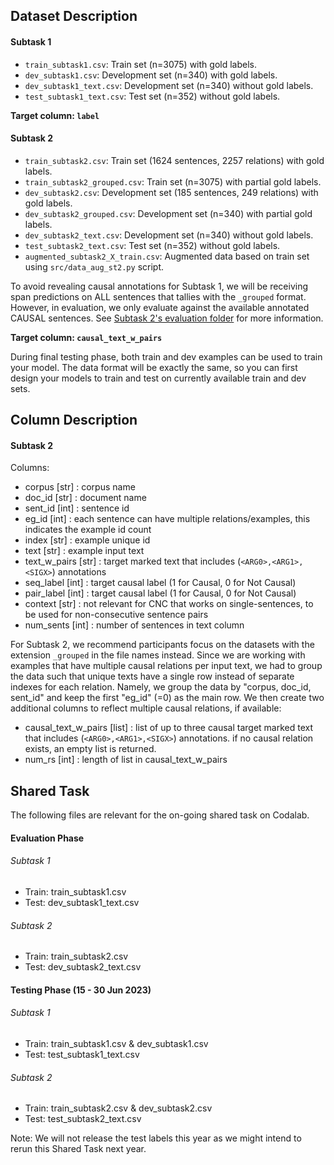 ## Dataset Description

#### Subtask 1 
* `train_subtask1.csv`: Train set (n=3075) with gold labels.
* `dev_subtask1.csv`: Development set (n=340) with gold labels.
* `dev_subtask1_text.csv`: Development set (n=340) without gold labels.
* `test_subtask1_text.csv`: Test set (n=352) without gold labels.

<b>Target column: `label`</b>

#### Subtask 2

* `train_subtask2.csv`: Train set (1624 sentences, 2257 relations) with gold labels.
* `train_subtask2_grouped.csv`: Train set (n=3075) with partial gold labels.
* `dev_subtask2.csv`: Development set (185 sentences, 249 relations) with gold labels.
* `dev_subtask2_grouped.csv`: Development set (n=340) with partial gold labels.
* `dev_subtask2_text.csv`: Development set (n=340) without gold labels.
* `test_subtask2_text.csv`: Test set (n=352) without gold labels.
* `augmented_subtask2_X_train.csv`: Augmented data based on train set using `src/data_aug_st2.py` script.

To avoid revealing causal annotations for Subtask 1, we will be receiving span predictions on ALL sentences that tallies with the `_grouped` format. However, in evaluation, we only evaluate against the available annotated CAUSAL sentences. See [Subtask 2's evaluation folder](evaluation/subtask2) for more information.

<b>Target column: `causal_text_w_pairs`</b>

During final testing phase, both train and dev examples can be used to train your model. The data format will be exactly the same, so you can first design your models to train and test on currently available train and dev sets.

## Column Description

#### Subtask 2
Columns:
* corpus [str] : corpus name
* doc_id [str] : document name
* sent_id [int] : sentence id
* eg_id [int] : each sentence can have multiple relations/examples, this indicates the example id count
* index [str] : example unique id 
* text [str] : example input text 
* text_w_pairs [str] : target marked text that includes (`<ARG0>,<ARG1>,<SIGX>`) annotations
* seq_label [int] : target causal label (1 for Causal, 0 for Not Causal)
* pair_label [int] : target causal label (1 for Causal, 0 for Not Causal)
* context [str] : not relevant for CNC that works on single-sentences, to be used for non-consecutive sentence pairs
* num_sents [int] : number of sentences in text column

For Subtask 2, we recommend participants focus on the datasets with the extension `_grouped` in the file names instead. Since we are working with examples that have multiple causal relations per input text, we had to group the data such that unique texts have a single row instead of separate indexes for each relation. Namely, we group the data by "corpus, doc_id, sent_id" and keep the first "eg_id" (=0) as the main row. We then create two additional columns to reflect multiple causal relations, if available:
* causal_text_w_pairs [list] : list of up to three causal target marked text that includes (`<ARG0>,<ARG1>,<SIGX>`) annotations. if no causal relation exists, an empty list is returned.
* num_rs [int] : length of list in causal_text_w_pairs

## Shared Task
The following files are relevant for the on-going shared task on Codalab.

#### Evaluation Phase

###### Subtask 1
* Train: train_subtask1.csv
* Test: dev_subtask1_text.csv

###### Subtask 2
* Train: train_subtask2.csv
* Test: dev_subtask2_text.csv

#### Testing Phase (15 - 30 Jun 2023)

###### Subtask 1
* Train: train_subtask1.csv & dev_subtask1.csv
* Test: test_subtask1_text.csv

###### Subtask 2
* Train: train_subtask2.csv & dev_subtask2.csv
* Test: test_subtask2_text.csv

Note: We will not release the test labels this year as we might intend to rerun this Shared Task next year.
